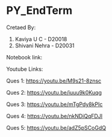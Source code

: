 # PY_EndTerm

Cretaed By:
1. Kaviya U C - D20018
2. Shivani Nehra - D20031

Notebook link:

Youtube Links:

Ques 1: https://youtu.be/M9s21-8znsc

Ques 2: https://youtu.be/iuuu9k0Kuqg

Ques 3: https://youtu.be/mTgPdy8kPIc

Ques 4: https://youtu.be/nkNDiQqFDJI

Ques 5: https://youtu.be/adZ5pSCoGdQ
